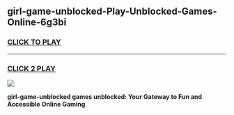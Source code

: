 
## girl-game-unblocked-Play-Unblocked-Games-Online-6g3bi
<h3>
<a href="https://premium76.site?title=girl-game-unblocked&ref=25A">CLICK TO PLAY</a></h3>
<hr>

<h3>
<a href="https://premium76.site?title=girl-game-unblocked&ref=25A">CLICK 2 PLAY</a>
  
</h3>

<a href="https://premium76.site?title=girl-game-unblocked&ref=25A"><img src="https://clearcache.store/games.png"></a>


**girl-game-unblocked games unblocked: Your Gateway to Fun and Accessible Online Gaming**
